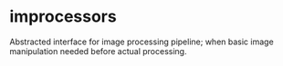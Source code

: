 # improcessors
Abstracted interface for image processing pipeline;  when basic image manipulation  needed before actual processing.
